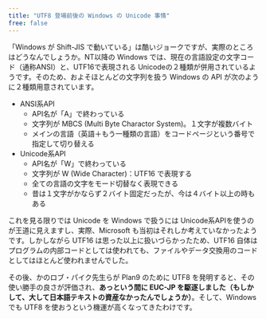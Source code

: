 ```yaml
---
title: "UTF8 登場前後の Windows の Unicode 事情"
free: false
---
```


「Windows が Shift-JIS で動いている」は酷いジョークですが、実際のところはどうなんでしょうか。NT以降の Windows では、現在の言語設定の文字コード（通称ANSI）と、UTF16で表現される Unicodeの２種類が併用されているようです。そのため、およそほとんどの文字列を扱う Windows の API が次のように２種類用意されています。

- ANSI系API
   - API名が「A」で終わっている
   - 文字列が MBCS (Multi Byte Charactor System)。１文字が複数バイト
   - メインの言語（英語＋もう一種類の言語）をコードページという番号で指定して切り替える
- Unicode系API
   - API名が「W」で終わっている
   - 文字列が W (Wide Character)：UTF16 で表現する
   - 全ての言語の文字をモード切替なく表現できる
   - 昔は１文字がかならず２バイト固定だったが、今は４バイト以上の時もある

これを見る限りでは Unicode を Windows で扱うには Unicode系APIを使うのが王道に見えますし、実際、Microsoft も当初はそれしか考えていなかったようです。しかしながら UTF16 は思った以上に扱いづらかったため、UTF16 自体はプログラムの内部コードとしては使われても、ファイルやデータ交換用のコードとしてはほとんど使われませんでした。

その後、かのロブ・パイク先生らが Plan9 のために UTF8 を発明すると、その使い勝手の良さが評価され、**あっという間に EUC-JP を駆逐しました（もしかして、大して日本語テキストの資産なかったんでしょうか）**。そして、Windows でも UTF8 を使おうという機運が高くなってきたわけです。